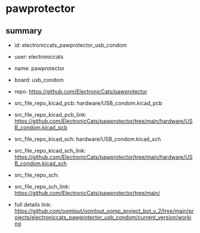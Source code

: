 # pawprotector
 
## summary 
* id: electroniccats_pawprotector_usb_condom
* user: electroniccats
* name: pawprotector
* board: usb_condom
* repo: https://github.com/ElectronicCats/pawprotector
* src_file_repo_kicad_pcb: hardware/USB_condom.kicad_pcb
* src_file_repo_kicad_pcb_link: https://github.com/ElectronicCats/pawprotector/tree/main/hardware/USB_condom.kicad_pcb
* src_file_repo_kicad_sch: hardware/USB_condom.kicad_sch
* src_file_repo_kicad_sch_link: https://github.com/ElectronicCats/pawprotector/tree/main/hardware/USB_condom.kicad_sch

* src_file_repo_sch: 
* src_file_repo_sch_link: https://github.com/ElectronicCats/pawprotector/tree/main/
* full details link: https://github.com/oomlout/oomlout_oomp_project_bot_v_2/tree/main/projects/electroniccats_pawprotector_usb_condom/current_version/working  







